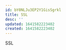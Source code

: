```yaml
---
id: bY0NLJu3EP2Y1GisSgrkl
title: SSL
desc: ''
updated: 1641582223402
created: 1641582223402
---
```


SSL
